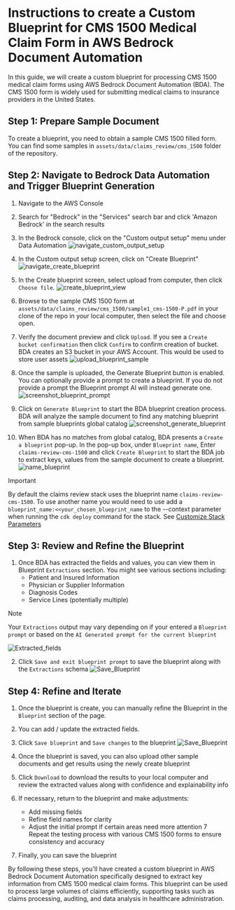 # Instructions to create a Custom Blueprint for CMS 1500 Medical Claim Form in AWS Bedrock Document Automation

In this guide, we will create a custom blueprint for processing CMS 1500 medical claim forms using AWS Bedrock Document Automation (BDA). The CMS 1500 form is widely used for submitting medical claims to insurance providers in the United States.

## Step 1: Prepare Sample Document

To create a blueprint, you need to obtain a sample CMS 1500 filled form. You can find some samples in `assets/data/claims_review/cms_1500` folder of the repository.

## Step 2: Navigate to Bedrock Data Automation and Trigger Blueprint Generation

1. Navigate to the AWS Console
2. Search for "Bedrock" in the "Services" search bar and click 'Amazon Bedrock' in the search results
3. In the Bedrock console, click on the "Custom output setup" menu under Data Automation
   ![navigate_custom_output_setup][screenshot_nav_to_custom_output_setup]

3. In the Custom output setup screen, click on "Create Blueprint"
   ![navigate_create_blueprint][screenshot_nav_to_create_blueprint]

4. In the Create blueprint screen, select upload from computer, then click `Choose file`.
   ![create_blueprint_view][screenshot_create_blueprint_view]

5. Browse to the sample CMS 1500 form at `assets/data/claims_review/cms_1500/sample1_cms-1500-P.pdf` in your clone of the repo in your local computer, then select the file and choose open.

6. Verify the document preview and click `Upload`. If you see a `Create bucket confirmation` then click `Confirm` to confirm creation of bucket.  BDA creates an S3 bucket in your AWS Account. This would be used to store user assets
   ![upload_blueprint_sample][screenshot_upload_blueprint_view]

7. Once the sample is uploaded, the Generate Blueprint button is enabled. You can optionally provide a prompt to create a blueprint.  If you do not provide a prompt the Blueprint prompt AI will instead generate one.
   ![screenshot_blueprint_prompt][screenshot_blueprint_prompt]

8. Click on `Generate Blueprint` to start the BDA blueprint creation process. BDA will analyze the sample document to find any matching blueprint from sample blueprints global catalog 
   ![screenshot_generate_blueprint][screenshot_generate_blueprint]

9. When BDA has no matches from global catalog, BDA presents a `Create a blueprint` pop-up. In the pop-up box, under `Blueprint name`, Enter `claims-review-cms-1500` and click `Create Blueprint` to start the BDA job to extract keys, values from the sample document to create a blueprint.
   ![name_blueprint][screenshot_name_blueprint]

> [!Important]
>By default the claims review stack uses the blueprint name `claims-review-cms-1500`. To use another name you would need to use add a `blueprint_name:<<your_chosen_blueprint_name` to the --context parameter when running the `cdk deploy` command for the stack. See [Customize Stack Parameters](b_claims_review_01_deploy.md#customize_stack_parameters)


## Step 3: Review and Refine the Blueprint

1. Once BDA has extracted the fields and values, you can view them in Blueprint `Extractions` section. You might see various sections including:
   - Patient and Insured Information
   - Physician or Supplier Information
   - Diagnosis Codes
   - Service Lines (potentially multiple)
> [!Note]
>Your `Extractions` output may vary depending on if your entered a `Blueprint prompt` or based on the `AI Generated prompt for the current blueprint` 


   ![Extracted_fields][screenshot_extracted_fields]

2. Click `Save and exit blueprint prompt` to save the blueprint along with the `Extractions` schema
![Save_Blueprint][screenshot_save_blueprint]


## Step 4: Refine and Iterate
1. Once the blueprint is create, you can manually refine the Blueprint in the `Blueprint` section of the page.
2. You can add / update the extracted fields.
3. Click `Save blueprint` and `Save changes` to the blueprint
![Save_Blueprint][screenshot_save_changes_to_blueprint]

4. Once the blueprint is saved, you can also upload other sample documents and get results using the newly create blueprint
5. Click `Download` to download the results to your local computer and review the extracted values along with confidence and explainability info
6. If necessary, return to the blueprint and make adjustments:
   - Add missing fields
   - Refine field names for clarity
   - Adjust the initial prompt if certain areas need more attention
7 Repeat the testing process with various CMS 1500 forms to ensure consistency and accuracy
8. Finally, you can save the blueprint


By following these steps, you'll have created a custom blueprint in AWS Bedrock Document Automation specifically designed to extract key information from CMS 1500 medical claim forms. This blueprint can be used to process large volumes of claims efficiently, supporting tasks such as claims processing, auditing, and data analysis in healthcare administration.

[screenshot_nav_to_custom_output_setup]: ../../assets/screenshots/claims_review_docs/navigate-to-bda.jpg
[screenshot_nav_to_create_blueprint]: ../../assets/screenshots/claims_review_docs/create-blueprint.jpg
[screenshot_create_blueprint_view]: ../../assets/screenshots/claims_review_docs/create-blueprint-view.jpg
[screenshot_upload_blueprint_view]: ../../assets/screenshots/claims_review_docs/upload-blueprint-sample.jpg
[screenshot_blueprint_prompt]: ../../assets/screenshots/claims_review_docs/blueprint-prompt.jpg
[screenshot_generate_blueprint]: ../../assets/screenshots/claims_review_docs/generate-blueprint.jpg
[screenshot_name_blueprint]: ../../assets/screenshots/claims_review_docs/name-blueprint.jpg
[screenshot_extracted_fields]: ../../assets/screenshots/claims_review_docs/extracted_fields.jpg
[screenshot_save_blueprint]: ../../assets/screenshots/claims_review_docs/save_blueprint.jpg
[screenshot_save_changes_to_blueprint]: ../../assets/screenshots/claims_review_docs/save_blueprint.jpg